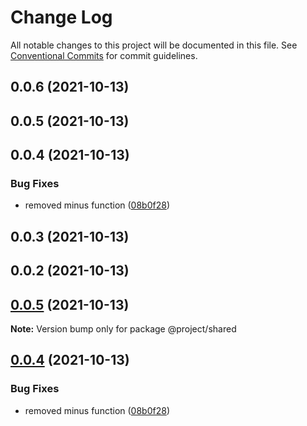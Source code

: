 # Change Log

All notable changes to this project will be documented in this file.
See [Conventional Commits](https://conventionalcommits.org) for commit guidelines.

## 0.0.6 (2021-10-13)



## 0.0.5 (2021-10-13)



## 0.0.4 (2021-10-13)


### Bug Fixes

* removed minus function ([08b0f28](https://github.com/lewisblackburn/typegraphql-prisma-apollo-react/commit/08b0f281f6c1b19ff1255efdc64ab3829705222a))



## 0.0.3 (2021-10-13)



## 0.0.2 (2021-10-13)





## [0.0.5](https://github.com/lewisblackburn/typegraphql-prisma-apollo-react/compare/v0.0.4...v0.0.5) (2021-10-13)

**Note:** Version bump only for package @project/shared





## [0.0.4](https://github.com/lewisblackburn/typegraphql-prisma-apollo-react/compare/v0.0.3...v0.0.4) (2021-10-13)


### Bug Fixes

* removed minus function ([08b0f28](https://github.com/lewisblackburn/typegraphql-prisma-apollo-react/commit/08b0f281f6c1b19ff1255efdc64ab3829705222a))

